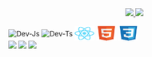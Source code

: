 <div align="center">
  <a href="https://github.com/eumoitinho">
    <img height="180em" src="https://github-readme-stats.vercel.app/api?username=eumoitinho&show_icons=true&theme=dracula&include_all_commits"/>
    <img height="180em" src="https://github-readme-stats.vercel.app/api/top-langs/?username=eumoitinho&layout=compact&langs_count=7&theme=dracula"/>
  </a>
</div>
<div style="display: inline_block"><br>
  <img align="center" alt="Dev-Js" height="30" width="40" src="https://cdn.jsdelivr.net/gh/devicons/devicon@latest/icons/javascript/javascript-original.svg""/>
  <img align="center" alt="Dev-Ts" height="30" width="40" src="https://cdn.jsdelivr.net/gh/devicons/devicon@latest/icons/typescript/typescript-original.svg"/>
  
          
  <img align="center" alt="Dev-React" height="30" width="40" src="https://raw.githubusercontent.com/devicons/devicon/master/icons/react/react-original.svg"/>
  <img align="center" alt="Dev-HTML" height="30" width="40" src="https://raw.githubusercontent.com/devicons/devicon/master/icons/html5/html5-original.svg"/>
  <img align="center" alt="Dev-CSS" height="30" width="40" src="https://raw.githubusercontent.com/devicons/devicon/master/icons/css3/css3-original.svg"/>
</div>

<div>
  <a href="https://instagram.com/eumoitinho" target="_blank"><img src="https://img.shields.io/badge/-Instagram-%23E4405F?style=for-the-badge&logo=instagram&logoColor=white"/></a>
  <a href="mailto:joao.silva489@academico.ufgd.edu.br"><img src="https://img.shields.io/badge/-Gmail-%23333?style=for-the-badge&logo=gmail&logoColor=white"/></a>
  <a href="https://www.linkedin.com/in/eumoitinho/" target="_blank"><img src="https://img.shields.io/badge/-LinkedIn-%230077B5?style=for-the-badge&logo=linkedin&logoColor=white"/></a>
</div>
